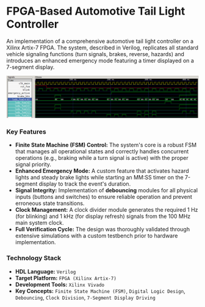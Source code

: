 # FPGA-Based Automotive Tail Light Controller

An implementation of a comprehensive automotive tail light controller on a Xilinx Artix-7 FPGA. The system, described in Verilog, replicates all standard vehicle signaling functions (turn signals, brakes, reverse, hazards) and introduces an enhanced emergency mode featuring a timer displayed on a 7-segment display.

![FPGA in Emergency mode](waveform_fsm_emergency.PNG)

### Key Features

*   **Finite State Machine (FSM) Control:** The system's core is a robust FSM that manages all operational states and correctly handles concurrent operations (e.g., braking while a turn signal is active) with the proper signal priority.
*   **Enhanced Emergency Mode:** A custom feature that activates hazard lights and steady brake lights while starting an MM:SS timer on the 7-segment display to track the event's duration.
*   **Signal Integrity:** Implementation of **debouncing** modules for all physical inputs (buttons and switches) to ensure reliable operation and prevent erroneous state transitions.
*   **Clock Management:** A clock divider module generates the required 1 Hz (for blinking) and 1 kHz (for display refresh) signals from the 100 MHz main system clock.
*   **Full Verification Cycle:** The design was thoroughly validated through extensive simulations with a custom testbench prior to hardware implementation.

### Technology Stack

*   **HDL Language:** `Verilog`
*   **Target Platform:** `FPGA (Xilinx Artix-7)`
*   **Development Tools:** `Xilinx Vivado`
*   **Key Concepts:** `Finite State Machine (FSM)`, `Digital Logic Design`, `Debouncing`, `Clock Division`, `7-Segment Display Driving`
